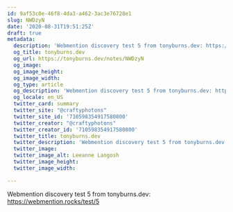 ```yaml
---
id: 9af53c0e-46f8-4da3-a462-3ac3e76728e1
slug: NWDzyN
date: '2020-08-31T19:51:25Z'
draft: true
metadata:
  description: 'Webmention discovery test 5 from tonyburns.dev: https://webmention.rocks/test/5 '
  og_title: tonyburns.dev
  og_url: https://tonyburns.dev/notes/NWDzyN
  og_image: 
  og_image_height: 
  og_image_width: 
  og_type: article
  og_description: 'Webmention discovery test 5 from tonyburns.dev: https://webmention.rocks/test/5 '
  og_locale: en_US
  twitter_card: summary
  twitter_site: "@craftyphotons"
  twitter_site_id: '710598354917580800'
  twitter_creator: "@craftyphotons"
  twitter_creator_id: '710598354917580800'
  twitter_title: tonyburns.dev
  twitter_description: 'Webmention discovery test 5 from tonyburns.dev: https://webmention.rocks/test/5 '
  twitter_image: 
  twitter_image_alt: Leeanne Langosh
  twitter_image_height: 
  twitter_image_width: 

---
```


Webmention discovery test 5 from tonyburns.dev: https://webmention.rocks/test/5
